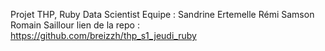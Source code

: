 Projet THP, Ruby Data Scientist Equipe : Sandrine Ertemelle Rémi Samson Romain Saillour
lien de la repo : https://github.com/breizzh/thp_s1_jeudi_ruby
